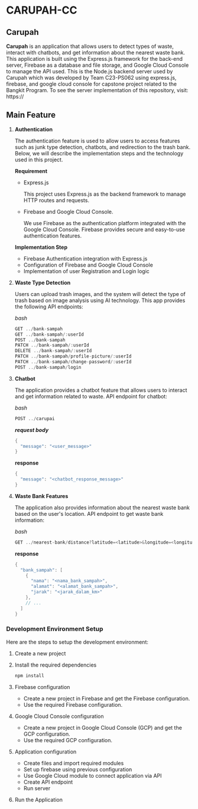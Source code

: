 # CARUPAH-CC

## Carupah

**Carupah** is an application that allows users to detect types of waste, interact with chatbots, and get information about the nearest waste bank. This application is built using the Express.js framework for the back-end server, Firebase as a database and file storage, and Google Cloud Console to manage the API used.
This is the Node.js backend server used by Carupah which was developed by Team C23-PS062 using express.js, firebase, and google cloud console for capstone project  related to the Bangkit Program. To see the server implementation of this repository, visit: https://

## Main Feature

1. **Authentication**
    
    The authentication feature is used to allow users to access features such as junk type detection, chatbots, and redirection to the trash bank. Below, we will describe the implementation steps and the technology used in this project.
    
    **********************Requirement**********************
    
    - Express.js
        
        This project uses Express.js as the backend framework to manage HTTP routes and requests.
        
    - Firebase and Google Cloud Console.
        
        We use Firebase as the authentication platform integrated with the Google Cloud Console. Firebase provides secure and easy-to-use authentication features.
        
    
    **************************************Implementation Step**************************************
    
    - Firebase Authentication integration with Express.js
    - Configuration of Firebase and Google Cloud Console
    - Implementation of user Registration and Login logic
    
2. **Waste Type Detection**
    
    Users can upload trash images, and the system will detect the type of trash based on image analysis using AI technology. This app provides the following API endpoints:
    
    *bash*
    
    ```java
    GET ../bank-sampah
    GET ../bank-sampah/:userId
    POST ../bank-sampah
    PATCH ../bank-sampah/:userId
    DELETE ../bank-sampah/:userId
    PATCH ../bank-sampah/profile-picture/:userId
    PATCH ../bank-sampah/change-password/:userId
    POST ../bank-sampah/login
    ```
    
3. **Chatbot**
    
    The application provides a chatbot feature that allows users to interact and get information related to waste. API endpoint for chatbot:
    
    *bash*
    
    ```java
    POST ../carupai
    ```
    
    ***request body***
    
    ```java
    {
      "message": "<user_message>"
    }
    ```
    
    ********response********
    
    ```java
    {
      "message": "<chatbot_response_message>"
    }
    ```
    
4. **Waste Bank Features**
    
    The application also provides information about the nearest waste bank based on the user's location. API endpoint to get waste bank information:
    
    *bash*
    
    ```java
    GET ../nearest-bank/distance?latitude=<latitude>&longitude=<longitude>
    ```
    
    ********response********
    
    ```java
    {
      "bank_sampah": [
        {
          "nama": "<nama_bank_sampah>",
          "alamat": "<alamat_bank_sampah>",
          "jarak": "<jarak_dalam_km>"
        },
        // ...
      ]
    }
    ```
    

### **Development Environment Setup**

Here are the steps to setup the development environment:

1. Create a new project
2. Install the required dependencies
    
    ```java
    npm install
    ```
    
3. Firebase configuration
    - Create a new project in Firebase and get the Firebase configuration.
    - Use the required Firebase configuration.
4. Google Cloud Console configuration
    - Create a new project in Google Cloud Console (GCP) and get the GCP configuration.
    - Use the required GCP configuration.
5. Application configuration 
    - Create files and import required modules
    - Set up firebase using previous configuration
    - Use Google Cloud module to connect application via API
    - Create API endpoint
    - Run server
6. Run the Application
